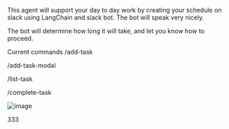 This agent will support your day to day work by creating your schedule on slack using LangChain and slack bot. The bot will speak very nicely.

The bot will determine how long it will take, and let you know how to proceed.

Current commands
/add-task 

/add-task-modal 

/list-task

/complete-task

![image](https://github.com/user-attachments/assets/e609bf25-9840-4ca8-b7b0-64c3ac6a5d50)



333

